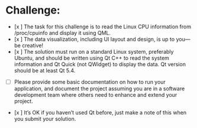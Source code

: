 # Challenge:
- [x ] The task for this challenge is to read the Linux CPU information from /proc/cpuinfo and display it
using QML.
- [x ] The data visualization, including UI layout and design, is up to you—be creative!
- [x ] The solution must run on a standard Linux system, preferably Ubuntu, and should be written using Qt
C++ to read the system information and Qt Quick (not QWidget) to display the data. Qt version should
be at least Qt 5.4.
- [ ] Please provide some basic documentation on how to run your application, and document the project
assuming you are in a software development team where others need to enhance and extend your
project.
- [x ] It’s OK if you haven’t used Qt before, just make a note of this when you submit your solution.
